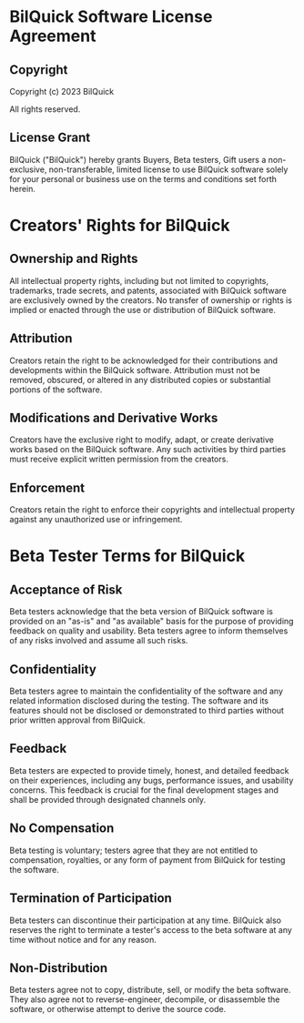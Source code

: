 # BilQuick Software License Agreement



## Copyright

Copyright (c) 2023 BilQuick

All rights reserved.




## License Grant

BilQuick ("BilQuick") hereby grants Buyers, Beta testers, Gift users a non-exclusive, non-transferable, limited license to use BilQuick software solely for your personal or business use on the terms and conditions set forth herein.




# Creators' Rights for BilQuick

## Ownership and Rights
All intellectual property rights, including but not limited to copyrights, trademarks, trade secrets, and patents, associated with BilQuick software are exclusively owned by the creators. No transfer of ownership or rights is implied or enacted through the use or distribution of BilQuick software.

## Attribution
Creators retain the right to be acknowledged for their contributions and developments within the BilQuick software. Attribution must not be removed, obscured, or altered in any distributed copies or substantial portions of the software.

## Modifications and Derivative Works
Creators have the exclusive right to modify, adapt, or create derivative works based on the BilQuick software. Any such activities by third parties must receive explicit written permission from the creators.

## Enforcement
Creators retain the right to enforce their copyrights and intellectual property against any unauthorized use or infringement.




# Beta Tester Terms for BilQuick

## Acceptance of Risk
Beta testers acknowledge that the beta version of BilQuick software is provided on an "as-is" and "as available" basis for the purpose of providing feedback on quality and usability. Beta testers agree to inform themselves of any risks involved and assume all such risks.

## Confidentiality
Beta testers agree to maintain the confidentiality of the software and any related information disclosed during the testing. The software and its features should not be disclosed or demonstrated to third parties without prior written approval from BilQuick.

## Feedback
Beta testers are expected to provide timely, honest, and detailed feedback on their experiences, including any bugs, performance issues, and usability concerns. This feedback is crucial for the final development stages and shall be provided through designated channels only.

## No Compensation
Beta testing is voluntary; testers agree that they are not entitled to compensation, royalties, or any form of payment from BilQuick for testing the software.

## Termination of Participation
Beta testers can discontinue their participation at any time. BilQuick also reserves the right to terminate a tester's access to the beta software at any time without notice and for any reason.

## Non-Distribution
Beta testers agree not to copy, distribute, sell, or modify the beta software. They also agree not to reverse-engineer, decompile, or disassemble the software, or otherwise attempt to derive the source code.


